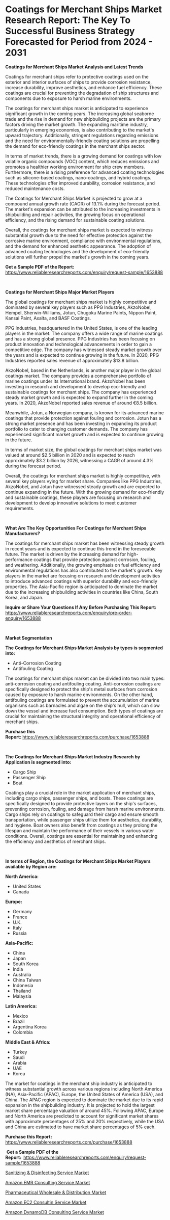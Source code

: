 <p><h1>Coatings for Merchant Ships Market Research Report: The Key To Successful Business Strategy Forecasted for Period from 2024 - 2031</h1></p><p><strong>Coatings for Merchant Ships Market Analysis and Latest Trends</strong></p>
<p><p>Coatings for merchant ships refer to protective coatings used on the exterior and interior surfaces of ships to provide corrosion resistance, increase durability, improve aesthetics, and enhance fuel efficiency. These coatings are crucial for preventing the degradation of ship structures and components due to exposure to harsh marine environments.</p><p>The coatings for merchant ships market is anticipated to experience significant growth in the coming years. The increasing global seaborne trade and the rise in demand for new shipbuilding projects are the primary factors driving the market growth. The expanding maritime industry, particularly in emerging economies, is also contributing to the market's upward trajectory. Additionally, stringent regulations regarding emissions and the need for environmentally-friendly coating solutions are propelling the demand for eco-friendly coatings in the merchant ships sector.</p><p>In terms of market trends, there is a growing demand for coatings with low volatile organic compounds (VOC) content, which reduces emissions and promotes a healthier working environment for ship crew members. Furthermore, there is a rising preference for advanced coating technologies such as silicone-based coatings, nano-coatings, and hybrid coatings. These technologies offer improved durability, corrosion resistance, and reduced maintenance costs.</p><p>The Coatings for Merchant Ships Market is projected to grow at a compound annual growth rate (CAGR) of 13.1% during the forecast period. The market's expansion can be attributed to the increasing investments in shipbuilding and repair activities, the growing focus on operational efficiency, and the rising demand for sustainable coating solutions.</p><p>Overall, the coatings for merchant ships market is expected to witness substantial growth due to the need for effective protection against the corrosive marine environment, compliance with environmental regulations, and the demand for enhanced aesthetic appearance. The adoption of advanced coating technologies and the development of eco-friendly solutions will further propel the market's growth in the coming years.</p></p>
<p><strong>Get a Sample PDF of the Report:&nbsp;</strong> <a href="https://www.reliableresearchreports.com/enquiry/request-sample/1653888">https://www.reliableresearchreports.com/enquiry/request-sample/1653888</a></p>
<p>&nbsp;</p>
<p><strong>Coatings for Merchant Ships Major Market Players</strong></p>
<p><p>The global coatings for merchant ships market is highly competitive and dominated by several key players such as PPG Industries, AkzoNobel, Hempel, Sherwin-Williams, Jotun, Chugoku Marine Paints, Nippon Paint, Kansai Paint, Axalta, and BASF Coatings.</p><p>PPG Industries, headquartered in the United States, is one of the leading players in the market. The company offers a wide range of marine coatings and has a strong global presence. PPG Industries has been focusing on product innovation and technological advancements in order to gain a competitive edge. The company has witnessed steady market growth over the years and is expected to continue growing in the future. In 2020, PPG Industries reported sales revenue of approximately $13.8 billion.</p><p>AkzoNobel, based in the Netherlands, is another major player in the global coatings market. The company provides a comprehensive portfolio of marine coatings under its International brand. AkzoNobel has been investing in research and development to develop eco-friendly and sustainable coatings for merchant ships. The company has experienced steady market growth and is expected to expand further in the coming years. In 2020, AkzoNobel reported sales revenue of around €8.5 billion.</p><p>Meanwhile, Jotun, a Norwegian company, is known for its advanced marine coatings that provide protection against fouling and corrosion. Jotun has a strong market presence and has been investing in expanding its product portfolio to cater to changing customer demands. The company has experienced significant market growth and is expected to continue growing in the future.</p><p>In terms of market size, the global coatings for merchant ships market was valued at around $2.5 billion in 2020 and is expected to reach approximately $3.2 billion by 2026, witnessing a CAGR of around 4.3% during the forecast period.</p><p>Overall, the coatings for merchant ships market is highly competitive, with several key players vying for market share. Companies like PPG Industries, AkzoNobel, and Jotun have witnessed steady growth and are expected to continue expanding in the future. With the growing demand for eco-friendly and sustainable coatings, these players are focusing on research and development to develop innovative solutions to meet customer requirements.</p></p>
<p>&nbsp;</p>
<p><strong>What Are The Key Opportunities For Coatings for Merchant Ships Manufacturers?</strong></p>
<p><p>The coatings for merchant ships market has been witnessing steady growth in recent years and is expected to continue this trend in the foreseeable future. The market is driven by the increasing demand for high-performance coatings that provide protection against corrosion, fouling, and weathering. Additionally, the growing emphasis on fuel efficiency and environmental regulations has also contributed to the market's growth. Key players in the market are focusing on research and development activities to introduce advanced coatings with superior durability and eco-friendly properties. The Asia-Pacific region is anticipated to dominate the market due to the increasing shipbuilding activities in countries like China, South Korea, and Japan.</p></p>
<p><strong>Inquire or Share Your Questions If Any Before Purchasing This Report:</strong> <a href="https://www.reliableresearchreports.com/enquiry/pre-order-enquiry/1653888">https://www.reliableresearchreports.com/enquiry/pre-order-enquiry/1653888</a></p>
<p>&nbsp;</p>
<p><strong>Market Segmentation</strong></p>
<p><strong>The Coatings for Merchant Ships Market Analysis by types is segmented into:</strong></p>
<p><ul><li>Anti-Corrosion Coating</li><li>Antifouling Coating</li></ul></p>
<p><p>The coatings for merchant ships market can be divided into two main types: anti-corrosion coating and antifouling coating. Anti-corrosion coatings are specifically designed to protect the ship's metal surfaces from corrosion caused by exposure to harsh marine environments. On the other hand, antifouling coatings are formulated to prevent the accumulation of marine organisms such as barnacles and algae on the ship's hull, which can slow down the vessel and increase fuel consumption. Both types of coatings are crucial for maintaining the structural integrity and operational efficiency of merchant ships.</p></p>
<p><strong>Purchase this Report:&nbsp;</strong><a href="https://www.reliableresearchreports.com/purchase/1653888">https://www.reliableresearchreports.com/purchase/1653888</a></p>
<p>&nbsp;</p>
<p><strong>The Coatings for Merchant Ships Market Industry Research by Application is segmented into:</strong></p>
<p><ul><li>Cargo Ship</li><li>Passenger Ship</li><li>Boat</li></ul></p>
<p><p>Coatings play a crucial role in the market application of merchant ships, including cargo ships, passenger ships, and boats. These coatings are specifically designed to provide protective layers on the ship's surfaces, preventing corrosion, fouling, and damage from harsh marine environments. Cargo ships rely on coatings to safeguard their cargo and ensure smooth transportation, while passenger ships utilize them for aesthetics, durability, and hygiene. Boat owners also benefit from coatings as they prolong the lifespan and maintain the performance of their vessels in various water conditions. Overall, coatings are essential for maintaining and enhancing the efficiency and aesthetics of merchant ships.</p></p>
<p>&nbsp;</p>
<p><strong>In terms of Region, the Coatings for Merchant Ships Market Players available by Region are:</strong></p>
<p>
    <p> <strong> North America: </strong>
        <ul>
            <li>United States</li>
            <li>Canada</li>
        </ul>
        </p> 
    <p> <strong> Europe: </strong>
        <ul>
            <li>Germany</li>
            <li>France</li>
            <li>U.K.</li>
            <li>Italy</li>
            <li>Russia</li>
        </ul>
        </p> 
    <p> <strong> Asia-Pacific: </strong>
        <ul>
            <li>China</li>
            <li>Japan</li>
            <li>South Korea</li>
            <li>India</li>
            <li>Australia</li>
            <li>China Taiwan</li>
            <li>Indonesia</li>
            <li>Thailand</li>
            <li>Malaysia</li>
        </ul>
        </p> 
    <p> <strong> Latin America: </strong>
        <ul>
            <li>Mexico</li>
            <li>Brazil</li>
            <li>Argentina Korea</li>
            <li>Colombia</li>
        </ul>
        </p> 
    <p> <strong> Middle East & Africa: </strong>
        <ul>
            <li>Turkey</li>
            <li>Saudi</li>
            <li>Arabia</li>
            <li>UAE</li>
            <li>Korea</li>
        </ul>
    </p>
    </p>
<p><p>The market for coatings in the merchant ship industry is anticipated to witness substantial growth across various regions including North America (NA), Asia-Pacific (APAC), Europe, the United States of America (USA), and China. The APAC region is expected to dominate the market due to its rapid expansion in the shipbuilding industry. It is projected to hold the largest market share percentage valuation of around 45%. Following APAC, Europe and North America are predicted to account for significant market shares with approximate percentages of 25% and 20% respectively, while the USA and China are estimated to have market share percentages of 5% each.</p></p>
<p><strong>Purchase this Report: </strong><a href="https://www.reliableresearchreports.com/purchase/1653888">https://www.reliableresearchreports.com/purchase/1653888</a></p>
<p>&nbsp;<strong>Get a Sample PDF of the Report:&nbsp;&nbsp;</strong><a href="https://www.reliableresearchreports.com/enquiry/request-sample/1653888">https://www.reliableresearchreports.com/enquiry/request-sample/1653888</a></p>
<p><strong></strong></p>
<p><p><a href="https://github.com/sougarounis/Market-Research-Report-List-1/blob/main/sanitizing-disinfecting-service-market.md">Sanitizing & Disinfecting Service Market</a></p><p><a href="https://medium.com/@santosh.reportprime/amazon-emr-consulting-service-market-analysis-and-sze-forecasted-for-period-from-2024-to-2031-3c028a9011ce">Amazon EMR Consulting Service Market</a></p><p><a href="https://github.com/laholand/Market-Research-Report-List-1/blob/main/pharmaceutical-wholesale-distribution-market.md">Pharmaceutical Wholesale & Distribution Market</a></p><p><a href="https://medium.com/@isomgleason/amazon-ec2-consultin-service-market-research-report-its-history-and-forecast-2024-to-2031-ee1b084d5dd9">Amazon EC2 Consultin Service Market</a></p><p><a href="https://medium.com/@isomgleason/amazon-dynamodb-consulting-service-market-comprehensive-assessment-by-type-application-and-f31fcb8f0f51">Amazon DynamoDB Consulting Service Market</a></p></p>